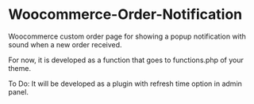 # Woocommerce-Order-Notification

Woocommerce custom order page for showing a popup notification with sound when a new order received. 

For now, it is developed as a function that goes to functions.php of your theme.

To Do: It will be developed as a plugin with refresh time option in admin panel.
